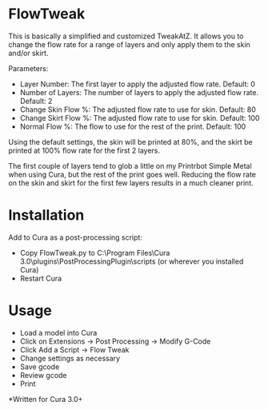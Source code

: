 # FlowTweak
This is basically a simplified and customized TweakAtZ. It allows you to change the flow rate for a range of layers and only apply them to the skin and/or skirt.

Parameters:
- Layer Number: The first layer to apply the adjusted flow rate. Default: 0
- Number of Layers: The number of layers to apply the adjusted flow rate. Default: 2
- Change Skin Flow %: The adjusted flow rate to use for skin. Default: 80
- Change Skirt Flow %: The adjusted flow rate to use for skin. Default: 100
- Normal Flow %: The flow to use for the rest of the print. Default: 100

Using the default settings, the skin will be printed at 80%, and the skirt be printed at 100% flow rate for the first 2 layers.

The first couple of layers tend to glob a little on my Printrbot Simple Metal when using Cura, but the rest of the print goes well.
Reducing the flow rate on the skin and skirt for the first few layers results in a much cleaner print.

# Installation
Add to Cura as a post-processing script:

- Copy FlowTweak.py to C:\Program Files\Cura 3.0\plugins\PostProcessingPlugin\scripts (or wherever you installed Cura)
- Restart Cura

# Usage
- Load a model into Cura
- Click on Extensions -> Post Processing -> Modify G-Code
- Click Add a Script -> Flow Tweak
- Change settings as necessary
- Save gcode
- Review gcode
- Print

*Written for Cura 3.0+
